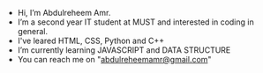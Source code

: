 - Hi, I’m Abdulreheem Amr.
- I’m a second year IT student at MUST and interested in coding in general.
- I've leared HTML, CSS, Python and C++
- I’m currently learning JAVASCRIPT and DATA STRUCTURE
- You can reach me on "abdulreheemamr@gmail.com"


<!---
abdulreheem/abdulreheem is a ✨ special ✨ repository because its `README.md` (this file) appears on your GitHub profile.
You can click the Preview link to take a look at your changes.
--->
